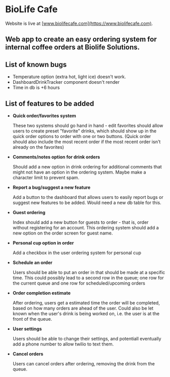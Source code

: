 # BioLife Cafe

Website is live at [www.biolifecafe.com](https://www.biolifecafe.com).

Web app to create an easy ordering system for internal coffee orders at Biolife Solutions.
---

## List of known bugs
- Temperature option (extra hot, light ice) doesn't work.
- DashboardDrinkTracker component doesn't render
- Time in db is +6 hours

## List of features to be added
- **Quick order/favorites system**
  
  These two systems should go hand in hand - edit favorites should allow users to create preset "favorite" drinks, which should show up in the quick order options to order with one or two buttons. (Quick order should also include the most recent order if the most recent order isn't already on the favorites)

- **Comments/notes option for drink orders**
  
  Should add a new option in drink ordering for additional comments that might not have an option in the ordering system. Maybe make a character limit to prevent spam.

- **Report a bug/suggest a new feature**
  
  Add a button to the dashboard that allows users to easily report bugs or suggest new features to be added. Would need a new db table for this.

- **Guest ordering**
  
  Index should add a new button for guests to order - that is, order without registering for an account. This ordering system should add a new option on the order screen for guest name.

- **Personal cup option in order**

  Add a checkbox in the user ordering system for personal cup

- **Schedule an order**

  Users should be able to put an order in that should be made at a specific time. This could possibly lead to a second row in the queue; one row for the current queue and one row for scheduled/upcoming orders

- **Order completion estimate**

  After ordering, users get a estimated time the order will be completed, based on how many orders are ahead of the user. Could also be let known when the user's drink is being worked on, i.e. the user is at the front of the queue.

- **User settings**

  Users should be able to change their settings, and potentiall eventually add a phone number to allow twilio to text them.

- **Cancel orders**

  Users can cancel orders after ordering, removing the drink from the queue.
